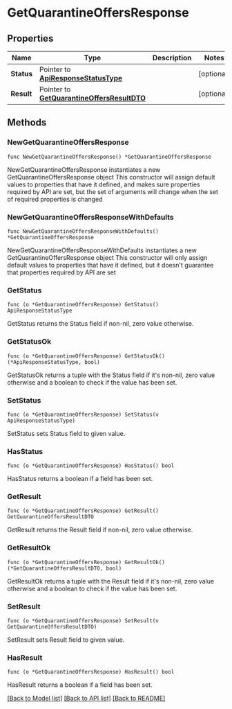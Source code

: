 # GetQuarantineOffersResponse

## Properties

Name | Type | Description | Notes
------------ | ------------- | ------------- | -------------
**Status** | Pointer to [**ApiResponseStatusType**](ApiResponseStatusType.md) |  | [optional] 
**Result** | Pointer to [**GetQuarantineOffersResultDTO**](GetQuarantineOffersResultDTO.md) |  | [optional] 

## Methods

### NewGetQuarantineOffersResponse

`func NewGetQuarantineOffersResponse() *GetQuarantineOffersResponse`

NewGetQuarantineOffersResponse instantiates a new GetQuarantineOffersResponse object
This constructor will assign default values to properties that have it defined,
and makes sure properties required by API are set, but the set of arguments
will change when the set of required properties is changed

### NewGetQuarantineOffersResponseWithDefaults

`func NewGetQuarantineOffersResponseWithDefaults() *GetQuarantineOffersResponse`

NewGetQuarantineOffersResponseWithDefaults instantiates a new GetQuarantineOffersResponse object
This constructor will only assign default values to properties that have it defined,
but it doesn't guarantee that properties required by API are set

### GetStatus

`func (o *GetQuarantineOffersResponse) GetStatus() ApiResponseStatusType`

GetStatus returns the Status field if non-nil, zero value otherwise.

### GetStatusOk

`func (o *GetQuarantineOffersResponse) GetStatusOk() (*ApiResponseStatusType, bool)`

GetStatusOk returns a tuple with the Status field if it's non-nil, zero value otherwise
and a boolean to check if the value has been set.

### SetStatus

`func (o *GetQuarantineOffersResponse) SetStatus(v ApiResponseStatusType)`

SetStatus sets Status field to given value.

### HasStatus

`func (o *GetQuarantineOffersResponse) HasStatus() bool`

HasStatus returns a boolean if a field has been set.

### GetResult

`func (o *GetQuarantineOffersResponse) GetResult() GetQuarantineOffersResultDTO`

GetResult returns the Result field if non-nil, zero value otherwise.

### GetResultOk

`func (o *GetQuarantineOffersResponse) GetResultOk() (*GetQuarantineOffersResultDTO, bool)`

GetResultOk returns a tuple with the Result field if it's non-nil, zero value otherwise
and a boolean to check if the value has been set.

### SetResult

`func (o *GetQuarantineOffersResponse) SetResult(v GetQuarantineOffersResultDTO)`

SetResult sets Result field to given value.

### HasResult

`func (o *GetQuarantineOffersResponse) HasResult() bool`

HasResult returns a boolean if a field has been set.


[[Back to Model list]](../README.md#documentation-for-models) [[Back to API list]](../README.md#documentation-for-api-endpoints) [[Back to README]](../README.md)


